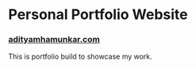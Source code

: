 # Personal Portfolio Website
### [adityamhamunkar.com](http://adityamhamunkar.com/)

This is portfolio build to showcase my work.
